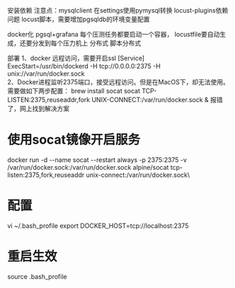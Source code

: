 安装依赖
注意点：mysqlclient 在settings使用pymysql转换
locust-plugins依赖问题
locust脚本，需要增加pgsqldb的环境变量配置

docker化
pgsql+grafana 每个压测任务都要启动一个容器，
locustfile要自动生成，还要分发到每个压力机上
分布式
脚本分布式



部署
1、docker 远程访问，需要开启ssl
[Service]  
ExecStart=/usr/bin/dockerd -H tcp://0.0.0.0:2375 -H unix://var/run/docker.sock  
2、Docker进程监听2375端口，接受远程访问。但是在MacOS下，却无法使用。需要做如下两步配置：
brew install socat
socat TCP-LISTEN:2375,reuseaddr,fork UNIX-CONNECT:/var/run/docker.sock &
报错了，网上找到解决方案
# 使用socat镜像开启服务
docker run -d --name socat --restart always -p 2375:2375 -v /var/run/docker.sock:/var/run/docker.sock alpine/socat tcp-listen:2375,fork,reuseaddr unix-connect:/var/run/docker.sock\

# 配置
vi ~/.bash_profile
export DOCKER_HOST=tcp://localhost:2375

# 重启生效
source .bash_profile